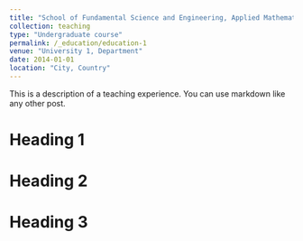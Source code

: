 ```yaml
---
title: "School of Fundamental Science and Engineering, Applied Mathematics Major, Waseda University"
collection: teaching
type: "Undergraduate course"
permalink: /_education/education-1
venue: "University 1, Department"
date: 2014-01-01
location: "City, Country"
---
```


This is a description of a teaching experience. You can use markdown like any other post.

Heading 1
======

Heading 2
======

Heading 3
======